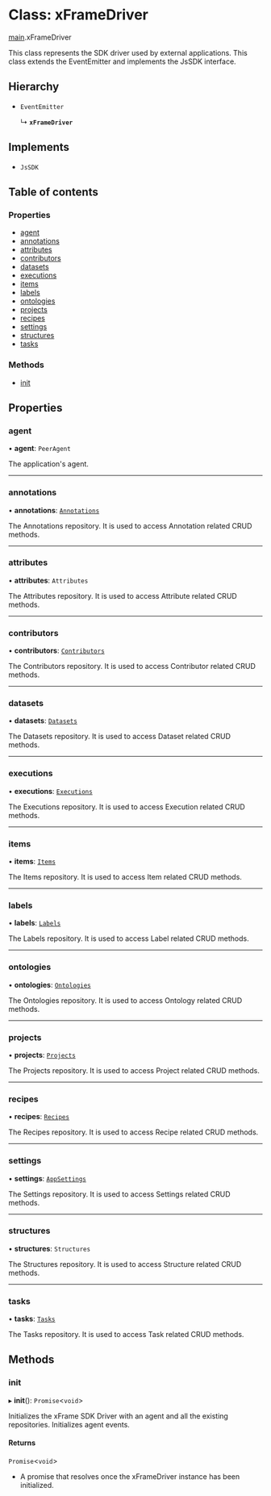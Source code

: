 # Class: xFrameDriver

[main](../index.md).xFrameDriver

This class represents the SDK driver used by external applications.
This class extends the EventEmitter and implements the JsSDK interface.

## Hierarchy

- `EventEmitter`

  ↳ **`xFrameDriver`**

## Implements

- `JsSDK`

## Table of contents

### Properties

- [agent](xFrameDriver.md#agent)
- [annotations](xFrameDriver.md#annotations)
- [attributes](xFrameDriver.md#attributes)
- [contributors](xFrameDriver.md#contributors)
- [datasets](xFrameDriver.md#datasets)
- [executions](xFrameDriver.md#executions)
- [items](xFrameDriver.md#items)
- [labels](xFrameDriver.md#labels)
- [ontologies](xFrameDriver.md#ontologies)
- [projects](xFrameDriver.md#projects)
- [recipes](xFrameDriver.md#recipes)
- [settings](xFrameDriver.md#settings)
- [structures](xFrameDriver.md#structures)
- [tasks](xFrameDriver.md#tasks)

### Methods

- [init](xFrameDriver.md#init)

## Properties

### agent

• **agent**: `PeerAgent`

The application's agent.

___

### annotations

• **annotations**: [`Annotations`](./Annotations.md)

The Annotations repository.
It is used to access Annotation related CRUD methods.

___

### attributes

• **attributes**: `Attributes`

The Attributes repository.
It is used to access Attribute related CRUD methods.

___

### contributors

• **contributors**: [`Contributors`](Contributors.md)

The Contributors repository.
It is used to access Contributor related CRUD methods.

___

### datasets

• **datasets**: [`Datasets`](Datasets.md)

The Datasets repository.
It is used to access Dataset related CRUD methods.

___

### executions

• **executions**: [`Executions`](Executions.md)

The Executions repository.
It is used to access Execution related CRUD methods.

___

### items

• **items**: [`Items`](Items.md)

The Items repository.
It is used to access Item related CRUD methods.

___

### labels

• **labels**: [`Labels`](Labels.md)

The Labels repository.
It is used to access Label related CRUD methods.

___

### ontologies

• **ontologies**: [`Ontologies`](Ontologies.md)

The Ontologies repository.
It is used to access Ontology related CRUD methods.

___

### projects

• **projects**: [`Projects`](Projects.md)

The Projects repository.
It is used to access Project related CRUD methods.

___

### recipes

• **recipes**: [`Recipes`](Recipes.md)

The Recipes repository.
It is used to access Recipe related CRUD methods.

___

### settings

• **settings**: [`AppSettings`](AppSettings.md)

The Settings repository.
It is used to access Settings related CRUD methods.

___

### structures

• **structures**: `Structures`

The Structures repository.
It is used to access Structure related CRUD methods.

___

### tasks

• **tasks**: [`Tasks`](Tasks.md)

The Tasks repository.
It is used to access Task related CRUD methods.

## Methods

### init

▸ **init**(): `Promise`<`void`>

Initializes the xFrame SDK Driver with an agent and all the existing repositories.
Initializes agent events.

#### Returns

`Promise`<`void`>

- A promise that resolves once the xFrameDriver instance has been initialized.

